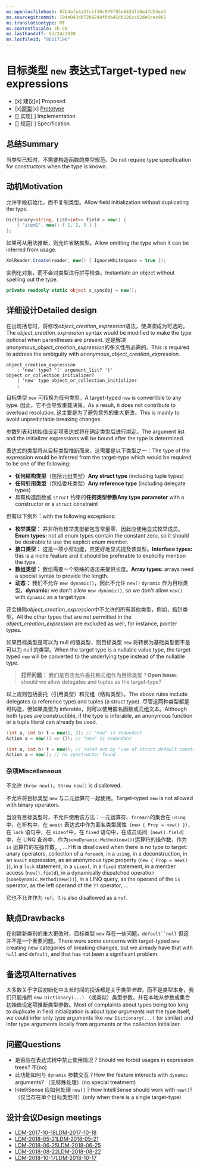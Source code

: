 ```yaml
---
ms.openlocfilehash: 07b4afe4a3fcbf10c978f05e642dfd8a47d53ea5
ms.sourcegitcommit: 194a043db72b9244f8db45db326cc82de6cec965
ms.translationtype: MT
ms.contentlocale: zh-CN
ms.lasthandoff: 03/24/2020
ms.locfileid: "80217198"
---
```


# <a name="target-typed-new-expressions"></a><span data-ttu-id="e1dd2-101">目标类型 `new` 表达式</span><span class="sxs-lookup"><span data-stu-id="e1dd2-101">Target-typed `new` expressions</span></span>

* <span data-ttu-id="e1dd2-102">[x] 建议</span><span class="sxs-lookup"><span data-stu-id="e1dd2-102">[x] Proposed</span></span>
* <span data-ttu-id="e1dd2-103">[x][原型](https://github.com/alrz/roslyn/tree/features/target-typed-new)</span><span class="sxs-lookup"><span data-stu-id="e1dd2-103">[x] [Prototype](https://github.com/alrz/roslyn/tree/features/target-typed-new)</span></span>
* <span data-ttu-id="e1dd2-104">[] 实现</span><span class="sxs-lookup"><span data-stu-id="e1dd2-104">[ ] Implementation</span></span>
* <span data-ttu-id="e1dd2-105">[] 规范</span><span class="sxs-lookup"><span data-stu-id="e1dd2-105">[ ] Specification</span></span>

## <a name="summary"></a><span data-ttu-id="e1dd2-106">总结</span><span class="sxs-lookup"><span data-stu-id="e1dd2-106">Summary</span></span>
[summary]: #summary

<span data-ttu-id="e1dd2-107">当类型已知时，不需要构造函数的类型规范。</span><span class="sxs-lookup"><span data-stu-id="e1dd2-107">Do not require type specification for constructors when the type is known.</span></span> 

## <a name="motivation"></a><span data-ttu-id="e1dd2-108">动机</span><span class="sxs-lookup"><span data-stu-id="e1dd2-108">Motivation</span></span>
[motivation]: #motivation

<span data-ttu-id="e1dd2-109">允许字段初始化，而不复制类型。</span><span class="sxs-lookup"><span data-stu-id="e1dd2-109">Allow field initialization without duplicating the type.</span></span>
```cs
Dictionary<string, List<int>> field = new() {
    { "item1", new() { 1, 2, 3 } }
};
```

<span data-ttu-id="e1dd2-110">如果可从用法推断，则允许省略类型。</span><span class="sxs-lookup"><span data-stu-id="e1dd2-110">Allow omitting the type when it can be inferred from usage.</span></span>
```cs
XmlReader.Create(reader, new() { IgnoreWhitespace = true });
```

<span data-ttu-id="e1dd2-111">实例化对象，而不会对类型进行拼写检查。</span><span class="sxs-lookup"><span data-stu-id="e1dd2-111">Instantiate an object without spelling out the type.</span></span>
```cs
private readonly static object s_syncObj = new();
```

## <a name="detailed-design"></a><span data-ttu-id="e1dd2-112">详细设计</span><span class="sxs-lookup"><span data-stu-id="e1dd2-112">Detailed design</span></span>
[design]: #detailed-design

<span data-ttu-id="e1dd2-113">在出现括号时，将修改*object_creation_expression*语法，使*类型*成为可选的。</span><span class="sxs-lookup"><span data-stu-id="e1dd2-113">The *object_creation_expression* syntax would be modified to make the *type* optional when parentheses are present.</span></span> <span data-ttu-id="e1dd2-114">这是解决*anonymous_object_creation_expression*的多义性所必需的。</span><span class="sxs-lookup"><span data-stu-id="e1dd2-114">This is required to address the ambiguity with *anonymous_object_creation_expression*.</span></span>
```antlr
object_creation_expression
    : 'new' type? '(' argument_list? ')' object_or_collection_initializer?
    | 'new' type object_or_collection_initializer
    ;
```

<span data-ttu-id="e1dd2-115">目标类型 `new` 可转换为任何类型。</span><span class="sxs-lookup"><span data-stu-id="e1dd2-115">A target-typed `new` is convertible to any type.</span></span> <span data-ttu-id="e1dd2-116">因此，它不会导致重载决策。</span><span class="sxs-lookup"><span data-stu-id="e1dd2-116">As a result, it does not contribute to overload resolution.</span></span> <span data-ttu-id="e1dd2-117">这主要是为了避免意外的重大更改。</span><span class="sxs-lookup"><span data-stu-id="e1dd2-117">This is mainly to avoid unpredictable breaking changes.</span></span>

<span data-ttu-id="e1dd2-118">参数列表和初始值设定项表达式将在确定类型后进行绑定。</span><span class="sxs-lookup"><span data-stu-id="e1dd2-118">The argument list and the initializer expressions will be bound after the type is determined.</span></span>

<span data-ttu-id="e1dd2-119">表达式的类型将从目标类型推断而来，这需要是以下类型之一：</span><span class="sxs-lookup"><span data-stu-id="e1dd2-119">The type of the expression would be inferred from the target-type which would be required to be one of the following:</span></span>

- <span data-ttu-id="e1dd2-120">**任何结构类型**（包括元组类型）</span><span class="sxs-lookup"><span data-stu-id="e1dd2-120">**Any struct type** (including tuple types)</span></span>
- <span data-ttu-id="e1dd2-121">**任何引用类型**（包括委托类型）</span><span class="sxs-lookup"><span data-stu-id="e1dd2-121">**Any reference type** (including delegate types)</span></span>
- <span data-ttu-id="e1dd2-122">具有构造函数或 `struct` 约束的**任何类型参数**</span><span class="sxs-lookup"><span data-stu-id="e1dd2-122">**Any type parameter** with a constructor or a `struct` constraint</span></span>

<span data-ttu-id="e1dd2-123">但有以下例外：</span><span class="sxs-lookup"><span data-stu-id="e1dd2-123">with the following exceptions:</span></span>

- <span data-ttu-id="e1dd2-124">**枚举类型：** 并非所有枚举类型都包含常量零，因此应使用显式枚举成员。</span><span class="sxs-lookup"><span data-stu-id="e1dd2-124">**Enum types:** not all enum types contain the constant zero, so it should be desirable to use the explicit enum member.</span></span>
- <span data-ttu-id="e1dd2-125">**接口类型：** 这是一项小型功能，应更好地显式提及该类型。</span><span class="sxs-lookup"><span data-stu-id="e1dd2-125">**Interface types:** this is a niche feature and it should be preferable to explicitly mention the type.</span></span>
- <span data-ttu-id="e1dd2-126">**数组类型：** 数组需要一个特殊的语法来提供长度。</span><span class="sxs-lookup"><span data-stu-id="e1dd2-126">**Array types:** arrays need a special syntax to provide the length.</span></span>
- <span data-ttu-id="e1dd2-127">**动态：** 我们不允许 `new dynamic()`，因此不允许 `new()` `dynamic` 作为目标类型。</span><span class="sxs-lookup"><span data-stu-id="e1dd2-127">**dynamic:** we don't allow `new dynamic()`, so we don't allow `new()` with `dynamic` as a target type.</span></span>

<span data-ttu-id="e1dd2-128">还会排除*object_creation_expression*中不允许的所有其他类型，例如，指针类型。</span><span class="sxs-lookup"><span data-stu-id="e1dd2-128">All the other types that are not permitted in the *object_creation_expression* are excluded as well, for instance, pointer types.</span></span>

<span data-ttu-id="e1dd2-129">如果目标类型是可以为 null 的值类型，则目标类型 `new` 将转换为基础类型而不是可以为 null 的类型。</span><span class="sxs-lookup"><span data-stu-id="e1dd2-129">When the target type is a nullable value type, the target-typed `new` will be converted to the underlying type instead of the nullable type.</span></span>

> <span data-ttu-id="e1dd2-130">**打开问题：** 我们是否应允许委托和元组作为目标类型？</span><span class="sxs-lookup"><span data-stu-id="e1dd2-130">**Open Issue:** should we allow delegates and tuples as the target-type?</span></span>

<span data-ttu-id="e1dd2-131">以上规则包括委托（引用类型）和元组（结构类型）。</span><span class="sxs-lookup"><span data-stu-id="e1dd2-131">The above rules include delegates (a reference type) and tuples (a struct type).</span></span> <span data-ttu-id="e1dd2-132">尽管这两种类型都是可构造，但如果类型为 inferable，则可以使用匿名函数或元组文本。</span><span class="sxs-lookup"><span data-stu-id="e1dd2-132">Although both types are constructible, if the type is inferable, an anonymous function or a tuple literal can already be used.</span></span>
```cs
(int a, int b) t = new(1, 2); // "new" is redundant
Action a = new(() => {}); // "new" is redundant

(int a, int b) t = new(); // ruled out by "use of struct default constructor"
Action a = new(); // no constructor found
```

### <a name="miscellaneous"></a><span data-ttu-id="e1dd2-133">杂项</span><span class="sxs-lookup"><span data-stu-id="e1dd2-133">Miscellaneous</span></span>

<span data-ttu-id="e1dd2-134">不允许 `throw new()`。</span><span class="sxs-lookup"><span data-stu-id="e1dd2-134">`throw new()` is disallowed.</span></span>

<span data-ttu-id="e1dd2-135">不允许将目标类型 `new` 与二元运算符一起使用。</span><span class="sxs-lookup"><span data-stu-id="e1dd2-135">Target-typed `new` is not allowed with binary operators.</span></span>

<span data-ttu-id="e1dd2-136">当没有目标类型时，不允许使用该方法：一元运算符、`foreach`的集合在 `using`中，在析构中，在 `await` 表达式中作为匿名类型属性（`new { Prop = new() }`），在 `lock` 语句中，在 `sizeof`中，在 `fixed` 语句中，在成员访问（`new().field`）中，在 LINQ 查询中，作为`someDynamic.Method(new())`运算符的操作数，作为 `is` 运算符的左操作数。,  ...`??`</span><span class="sxs-lookup"><span data-stu-id="e1dd2-136">It is disallowed when there is no type to target: unary operators, collection of a `foreach`, in a `using`, in a deconstruction, in an `await` expression, as an anonymous type property (`new { Prop = new() }`), in a `lock` statement, in a `sizeof`, in a `fixed` statement, in a member access (`new().field`), in a dynamically dispatched operation (`someDynamic.Method(new())`), in a LINQ query, as the operand of the `is` operator, as the left operand of the `??` operator,  ...</span></span>

<span data-ttu-id="e1dd2-137">它也不允许作为 `ref`。</span><span class="sxs-lookup"><span data-stu-id="e1dd2-137">It is also disallowed as a `ref`.</span></span>

## <a name="drawbacks"></a><span data-ttu-id="e1dd2-138">缺点</span><span class="sxs-lookup"><span data-stu-id="e1dd2-138">Drawbacks</span></span>
[drawbacks]: #drawbacks

<span data-ttu-id="e1dd2-139">在创建新类别的重大更改时，目标类型 `new` 存在一些问题，`default``null` 但这并不是一个重要问题。</span><span class="sxs-lookup"><span data-stu-id="e1dd2-139">There were some concerns with target-typed `new` creating new categories of breaking changes, but we already have that with `null` and `default`, and that has not been a significant problem.</span></span>

## <a name="alternatives"></a><span data-ttu-id="e1dd2-140">备选项</span><span class="sxs-lookup"><span data-stu-id="e1dd2-140">Alternatives</span></span>
[alternatives]: #alternatives

<span data-ttu-id="e1dd2-141">大多数关于字段初始化中太长时间的投诉都是关于类型*参数*，而不是类型本身，我们只能推断 `new Dictionary(...)` （或类似）类型参数，并在本地从参数或集合初始值设定项推断类型参数。</span><span class="sxs-lookup"><span data-stu-id="e1dd2-141">Most of complaints about types being too long to duplicate in field initialization is about *type arguments* not the type itself, we could infer only type arguments like `new Dictionary(...)` (or similar) and infer type arguments locally from arguments or the collection initializer.</span></span>

## <a name="questions"></a><span data-ttu-id="e1dd2-142">问题</span><span class="sxs-lookup"><span data-stu-id="e1dd2-142">Questions</span></span>
[questions]: #questions

- <span data-ttu-id="e1dd2-143">是否应在表达式树中禁止使用情况？</span><span class="sxs-lookup"><span data-stu-id="e1dd2-143">Should we forbid usages in expression trees?</span></span> <span data-ttu-id="e1dd2-144">不</span><span class="sxs-lookup"><span data-stu-id="e1dd2-144">(no)</span></span>
- <span data-ttu-id="e1dd2-145">此功能如何与 `dynamic` 参数交互？</span><span class="sxs-lookup"><span data-stu-id="e1dd2-145">How the feature interacts with `dynamic` arguments?</span></span> <span data-ttu-id="e1dd2-146">（无特殊处理）</span><span class="sxs-lookup"><span data-stu-id="e1dd2-146">(no special treatment)</span></span>
- <span data-ttu-id="e1dd2-147">IntelliSense 应如何处理 `new()`？</span><span class="sxs-lookup"><span data-stu-id="e1dd2-147">How IntelliSense should work with `new()`?</span></span> <span data-ttu-id="e1dd2-148">（仅当存在单个目标类型时）</span><span class="sxs-lookup"><span data-stu-id="e1dd2-148">(only when there is a single target-type)</span></span>

## <a name="design-meetings"></a><span data-ttu-id="e1dd2-149">设计会议</span><span class="sxs-lookup"><span data-stu-id="e1dd2-149">Design meetings</span></span>

- [<span data-ttu-id="e1dd2-150">LDM-2017-10-18</span><span class="sxs-lookup"><span data-stu-id="e1dd2-150">LDM-2017-10-18</span></span>](https://github.com/dotnet/csharplang/blob/master/meetings/2017/LDM-2017-10-18.md#100)
- [<span data-ttu-id="e1dd2-151">LDM-2018-05-21</span><span class="sxs-lookup"><span data-stu-id="e1dd2-151">LDM-2018-05-21</span></span>](https://github.com/dotnet/csharplang/blob/master/meetings/2018/LDM-2018-05-21.md)
- [<span data-ttu-id="e1dd2-152">LDM-2018-06-25</span><span class="sxs-lookup"><span data-stu-id="e1dd2-152">LDM-2018-06-25</span></span>](https://github.com/dotnet/csharplang/blob/master/meetings/2018/LDM-2018-06-25.md)
- [<span data-ttu-id="e1dd2-153">LDM-2018-08-22</span><span class="sxs-lookup"><span data-stu-id="e1dd2-153">LDM-2018-08-22</span></span>](https://github.com/dotnet/csharplang/blob/master/meetings/2018/LDM-2018-08-22.md#target-typed-new)
- [<span data-ttu-id="e1dd2-154">LDM-2018-10-17</span><span class="sxs-lookup"><span data-stu-id="e1dd2-154">LDM-2018-10-17</span></span>](https://github.com/dotnet/csharplang/blob/master/meetings/2018/LDM-2018-10-17.md)
